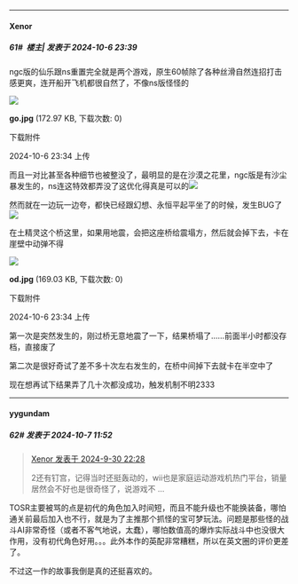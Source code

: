 ﻿
*****

####  Xenor  
##### 61#         楼主| 发表于 2024-10-6 23:39

ngc版的仙乐跟ns重置完全就是两个游戏，原生60帧除了各种丝滑自然连招打击感更爽，连开船开飞机都很自然了，不像ns版怪怪的

<img src="https://img.saraba1st.com/forum/202410/06/233429bv1oe5xvc3mxr7mj.jpg" referrerpolicy="no-referrer">

<strong>go.jpg</strong> (172.97 KB, 下载次数: 0)

下载附件

2024-10-6 23:34 上传

而且一对比甚至各种细节也被整没了，最明显的是在沙漠之花里，ngc版是有沙尘暴发生的，ns连这特效都弄没了这优化得真是可以的<img src="https://static.saraba1st.com/image/smiley/face2017/083.png" referrerpolicy="no-referrer">

然而就在一边玩一边夸，都快已经跟幻想、永恒平起平坐了的时候，发生BUG了<img src="https://static.saraba1st.com/image/smiley/face2017/068.png" referrerpolicy="no-referrer">

在土精灵这个桥这里，如果用地震，会把这座桥给震塌方，然后就会掉下去，卡在崖壁中动弹不得

<img src="https://img.saraba1st.com/forum/202410/06/233435gm95m3on3a3oi93i.jpg" referrerpolicy="no-referrer">

<strong>od.jpg</strong> (169.03 KB, 下载次数: 0)

下载附件

2024-10-6 23:34 上传

第一次是突然发生的，刚过桥无意地震了一下，结果桥塌了……前面半小时都没存档，直接废了

第二次是很好奇试了差不多十次左右发生的，在桥中间掉下去就卡在半空中了

现在想再试下结果弄了几十次都没成功，触发机制不明2333


*****

####  yygundam  
##### 62#       发表于 2024-10-7 11:52

<blockquote><a href="httphttps://bbs.saraba1st.com/2b/forum.php?mod=redirect&amp;goto=findpost&amp;pid=66351285&amp;ptid=2197465" target="_blank">Xenor 发表于 2024-9-30 22:28</a>

2还有钉宫，记得当时还挺轰动的，wii也是家庭运动游戏机热门平台，销量居然会不好也是很奇怪了，说游戏不 ...</blockquote>
TOSR主要被骂的点是初代的角色加入时间短，而且不能升级也不能换装备，哪怕通关前最后加入也不行，就是为了主推那个抓怪的宝可梦玩法。问题是那些怪的战斗AI非常奇怪（或者不客气地说，太蠢），哪怕数值高的爆炸实际战斗中也没很大作用，没有初代角色好用。。。此外本作的英配非常糟糕，所以在英文圈的评价更差了。

不过这一作的故事我倒是真的还挺喜欢的。

